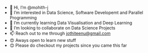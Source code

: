 - 👋 Hi, I’m @mohith-j
- 👀 I’m interested in Data Science, Software Developemt and Parallel Programming
- 🌱 I’m currently learning Data Visualisation and Deep Learning
- 💞️ I’m looking to collaborate on Data Science Projects
- 📫 Reach out to me through jothiteenu@gmail.com
- 😍 Aways open to learn new stuff
- 😊 Please do checkout my projects since you came this far

<!---
mohith-j/mohith-j is a ✨ special ✨ repository because its `README.md` (this file) appears on your GitHub profile.
You can click the Preview link to take a look at your changes.
--->
